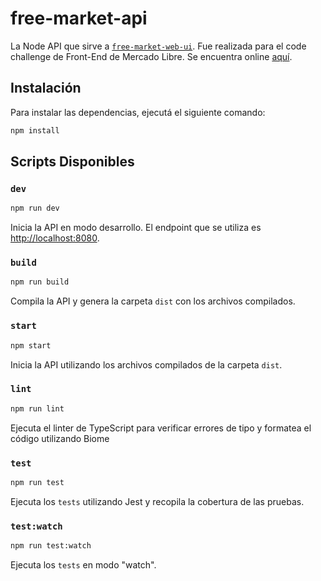 # free-market-api

La Node API que sirve a [`free-market-web-ui`](https://github.com/juanlopez1/free-market-web-ui). Fue realizada para el code challenge de Front-End de Mercado Libre. Se encuentra online [aquí](https://free-market-api-fdcfab41c5d3.herokuapp.com).

## Instalación

Para instalar las dependencias, ejecutá el siguiente comando:

```bash
npm install
```

## Scripts Disponibles

### `dev`

```bash
npm run dev
```

Inicia la API en modo desarrollo. El endpoint que se utiliza es [http://localhost:8080](http://localhost:8080).

### `build`

```bash
npm run build
```

Compila la API y genera la carpeta `dist` con los archivos compilados.

### `start`

```bash
npm start
```

Inicia la API utilizando los archivos compilados de la carpeta `dist`.

### `lint`

```bash
npm run lint
```

Ejecuta el linter de TypeScript para verificar errores de tipo y formatea el código utilizando Biome

### `test`

```bash
npm run test
```

Ejecuta los `tests` utilizando Jest y recopila la cobertura de las pruebas.

### `test:watch`

```bash
npm run test:watch
```

Ejecuta los `tests` en modo "watch".
